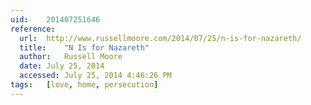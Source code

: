 ```yaml
---
uid:	201407251646
reference:
  url:	http://www.russellmoore.com/2014/07/25/n-is-for-nazareth/
  title:	"N Is for Nazareth"
  author:	Russell Moore
  date:	July 25, 2014
  accessed:	July 25, 2014 4:46:26 PM
tags:	[love, home, persecution]
---
```

